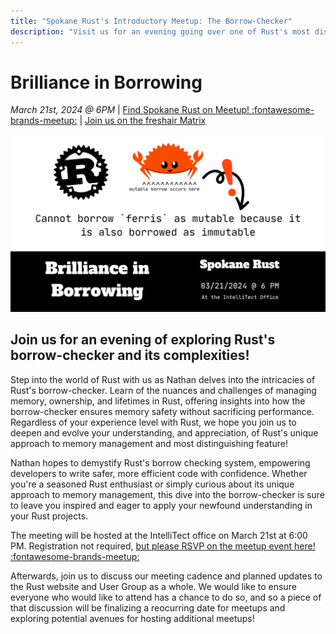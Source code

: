 ```yaml
---
title: "Spokane Rust's Introductory Meetup: The Borrow-Checker"
description: "Visit us for an evening going over one of Rust's most distinguishing features!" 
---
```


<!-- index start -->

# Brilliance in Borrowing

_March 21st, 2024 @ 6PM_ | [Find Spokane Rust on Meetup! :fontawesome-brands-meetup:](https://www.meetup.com/spokane-rust/) | [Join us on the freshair Matrix](https://matrix.to/#/!eAHYANjwVMlDvQTjQE:freshair.farm?via=freshair.farm&via=matrix.org)

![](../img/brilliance_in_borrowing.png)

## Join us for an evening of exploring Rust's borrow-checker and its complexities!

Step into the world of Rust with us as Nathan delves into the intricacies of Rust's borrow-checker. Learn of the nuances and challenges of managing memory, ownership, and lifetimes in Rust, offering insights into how the borrow-checker ensures memory safety without sacrificing performance. Regardless of your experience level with Rust, we hope you join us to deepen and evolve your understanding, and appreciation, of Rust's unique approach to memory management and most distinguishing feature!

Nathan hopes to demystify Rust's borrow checking system, empowering developers to write safer, more efficient code with confidence. Whether you're a seasoned Rust enthusiast or simply curious about its unique approach to memory management, this dive into the borrow-checker is sure to leave you inspired and eager to apply your newfound understanding in your Rust projects.

The meeting will be hosted at the IntelliTect office on March 21st at 6:00 PM. Registration not required, [but please RSVP on the meetup event here! :fontawesome-brands-meetup:](https://www.meetup.com/spokane-rust/events/299715905/)

Afterwards, join us to discuss our meeting cadence and planned updates to the Rust website and User Group as a whole. We would like to ensure everyone who would like to attend has a chance to do so, and so a piece of that discussion will be finalizing a reocurring date for meetups and exploring potential avenues for hosting additional meetups!

<!-- index end -->